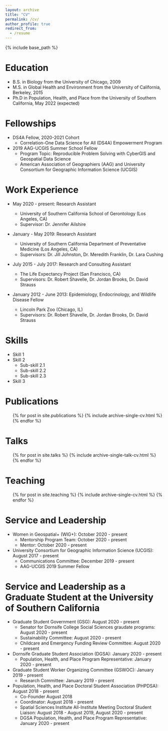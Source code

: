 ```yaml
---
layout: archive
title: "CV"
permalink: /cv/
author_profile: true
redirect_from:
  - /resume
---
```


{% include base_path %}

Education
======
* B.S. in Biology from the University of Chicago, 2009
* M.S. in Global Health and Environment from the University of California, Berkeley, 2015
* Ph.D in Population, Health, and Place from the University of Southern California, May 2022 (expected)

Fellowships
======
* DS4A Fellow, 2020-2021 Cohort
  * Correlation-One Data Science for All (DS4A) Empowerment Program
* 2019 AAG-UCGIS Summer School Fellow
  * Program Topic: Reproducible Problem Solving with CyberGIS and Geospatial Data Science
  * American Association of Geographiers (AAG) and University Consortium for Geographic Information Science (UCGIS)

Work Experience
======
* May 2020 - present: Research Assistant
  * University of Southern California School of Gerontology (Los Angeles, CA)
  * Supervisor: Dr. Jennifer Ailshire
  
* January - May 2019: Research Assistant
  * University of Southern California Department of Preventative Medicine (Los Angeles, CA)
  * Supervisors: Dr. Jill Johnston, Dr. Meredith Franklin, Dr. Lara Cushing

* July 2015 - July 2017: Research and Consulting Assistant
  * The Life Expectancy Project (San Francisco, CA)
  * Supervisors: Dr. Robert Shavelle, Dr. Jordan Brooks, Dr. David Strauss

* January 2012 - June 2013: Epidemiology, Endocrinology, and Wildlife Disease Fellow
  * Lincoln Park Zoo (Chicago, IL)
  * Supervisors: Dr. Robert Shavelle, Dr. Jordan Brooks, Dr. David Strauss
  
Skills
======
* Skill 1
* Skill 2
  * Sub-skill 2.1
  * Sub-skill 2.2
  * Sub-skill 2.3
* Skill 3

Publications
======
  <ul>{% for post in site.publications %}
    {% include archive-single-cv.html %}
  {% endfor %}</ul>
  
Talks
======
  <ul>{% for post in site.talks %}
    {% include archive-single-talk-cv.html %}
  {% endfor %}</ul>
  
Teaching
======
  <ul>{% for post in site.teaching %}
    {% include archive-single-cv.html %}
  {% endfor %}</ul>
  
Service and Leadership
======
* Women in Geospatial+ (WIG+): October 2020 - present
  * Mentorship Program Team: October 2020 - present
  * Mentor: October 2020 - present
* University Consortium for Geographic Information Science (UCGIS): August 2017 - present
  * Communications Committee: December 2019 - present
  * AAG-UCGIS 2019 Summer Fellow

Service and Leadership as a Graduate Student at the University of Southern California
======
* Graduate Student Government (GSG): August 2020 - present
  * Senator for Dornsife College Social Sciences graudate programs: August 2020 - present
  * Sustainability Committee: August 2020 - present
  * Childcare and Emergency Funding Review Committee: August 2020 - present
* Dornsife Graduate Student Association (DGSA): January 2020 - present
  * Population, Health, and Place Program Representative: January 2020 - present
* Graduate Student Worker Organizing Committee (GSWOC): January 2019 - present
  * Research Committee: January 2019 - present
* Population, Health, and Place Doctoral Student Association (PHPDSA): August 2018 - present
  * Co-Founder August 2018
  * Coordinator: August 2018 - present
  * Spatial Sciences Institute All-Institute Meeting Doctoral Student Liaison: August 2018 - August 2019, August 2020 - present
  * DGSA Population, Health, and Place Program Representative: January 2020 - present

